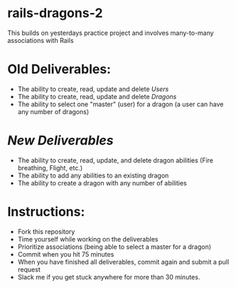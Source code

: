 # rails-dragons-2

This builds on yesterdays practice project and involves many-to-many associations with Rails

# Old Deliverables:

* The ability to create, read, update and delete *Users*
* The ability to create, read, update and delete *Dragons*
* The ability to select one "master" (user) for a dragon (a user can have any number of dragons)

# *New Deliverables*
* The ability to create, read, update, and delete dragon abilities (Fire breathing, Flight, etc.)
* The ability to add any abilities to an existing dragon
* The ability to create a dragon with any number of abilities

# Instructions:
* Fork this repository
* Time yourself while working on the deliverables
* Prioritize associations (being able to select a master for a dragon)
* Commit when you hit 75 minutes
* When you have finished all deliverables, commit again and submit a pull request
* Slack me if you get stuck anywhere for more than 30 minutes.


